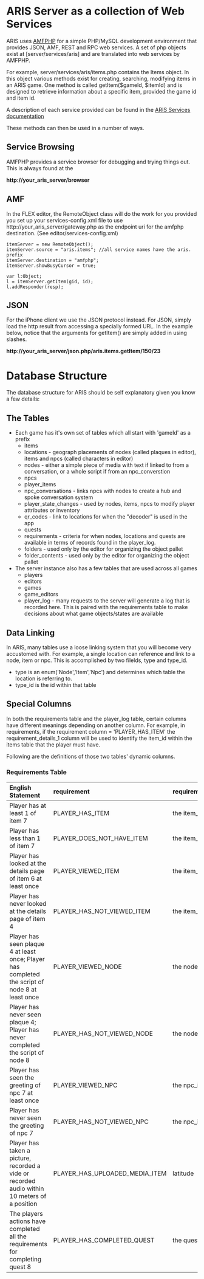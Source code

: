 # ARIS Server as a collection of Web Services #

ARIS uses [AMFPHP](http://amfphp.sourceforge.net/) for a simple PHP/MySQL development environment that provides JSON, AMF, REST and RPC web services. A set of php objects exist at [server/services/aris] and are translated into web services by AMFPHP.

For example, server/services/aris/items.php contains the Items object. In this object various methods exist for creating, searching, modifying items in an ARIS game. One method is called getItem($gameId, $itemId) and is designed to retrieve information about a specific item, provided the game id and item id.

A description of each service provided can be found in the [ARIS Services documentation](http://arisgames.googlecode.com/svn/wiki/serviceDocs/index.html)

These methods can then be used in a number of ways.

## Service Browsing ##

AMFPHP provides a service browser for debugging and trying things out. This is always found at the

**http://your_aris_server/browser**

## AMF ##

In the FLEX editor, the RemoteObject class will do the work for you provided you set up your services-config.xml file to use http://your_aris_server/gateway.php as the endpoint uri for the amfphp destination. (See editor/services-config.xml)

```
itemServer = new RemoteObject();
itemServer.source = "aris.items"; //all service names have the aris. prefix
itemServer.destination = "amfphp";
itemServer.showBusyCursor = true;

var l:Object;
l = itemServer.getItem(gid, id);
l.addResponder(resp);

```

## JSON ##

For the iPhone client we use the JSON protocol instead. For JSON, simply load the http result from accessing a specially formed URL. In the example below, notice that the arguments for getItem() are simply added in using slashes.

**http://your_aris_server/json.php/aris.items.getItem/150/23**




# Database Structure #

The database structure for ARIS should be self explanatory given you know a few details:

## The Tables ##

  * Each game has it's own set of tables which all start with 'gameId' as a prefix
    * items
    * locations - geograph placements of nodes (called plaques in editor), items and npcs (called characters in editor)
    * nodes - either a simple piece of media with text if linked to from a conversation, or a whole script if from an npc\_converstion
    * npcs
    * player\_items
    * npc\_conversations - links npcs with nodes to create a hub and spoke conversation system
    * player\_state\_changes - used by nodes, items, npcs to modify player attributes or inventory
    * qr\_codes - link to locations for when the "decoder" is used in the app
    * quests
    * requirements - criteria for when nodes, locations and quests are available in terms of records found in the player\_log.
    * folders - used only by the editor for organizing the object pallet
    * folder\_contents - used only by the editor for organizing the object pallet
  * The server instance also has a few tables that are used across all games
    * players
    * editors
    * games
    * game\_editors
    * player\_log - many requests to the server will generate a log that is recorded here. This is paired with the requirements table to make decisions about what game objects/states are available

## Data Linking ##

In ARIS, many tables use a loose linking system that you will become very accustomed with. For example, a single location can reference and link to a node, item or npc. This is accomplished by two filelds, type and type\_id.

  * type is an enum('Node','Item','Npc') and determines which table the location is referring to.
  * type\_id is the id within that table

## Special Columns ##

In both the requirements table and the player\_log table, certain columns have different meanings depending on another column. For example, in requirements, if the requirement column = 'PLAYER\_HAS\_ITEM' the requirement\_details\_1 column will be used to identify the item\_id within the items table that the player must have.

Following are the definitions of those two tables' dynamic columns.

### Requirements Table ###

| English Statement | requirement | requirement\_detail\_1 | requirement\_detail\_2 | requirement\_detail\_3 |
|:------------------|:------------|:-----------------------|:-----------------------|:-----------------------|
| Player has at least 1 of item 7 | PLAYER\_HAS\_ITEM | the item\_id           | minimum qty to qualify |                        |
| Player has less than 1 of item 7 | PLAYER\_DOES\_NOT\_HAVE\_ITEM  | the item\_id           | minimum qty to qualify |                        |
| Player has looked at the details page of item 6 at least once | PLAYER\_VIEWED\_ITEM  | the item\_id           |                        |                        |
| Player has never looked at the details page of item 4 | PLAYER\_HAS\_NOT\_VIEWED\_ITEM | the item\_id           |                        |                        |
| Player has seen plaque 4 at least once; Player has completed the script of node 8 at least once | PLAYER\_VIEWED\_NODE | the node\_id           |                        |                        |
| Player has never seen plaque 4; Player has never completed the script of node 8 | PLAYER\_HAS\_NOT\_VIEWED\_NODE | the node\_id           |                        |                        |
| Player has seen the greeting of npc 7 at least once | PLAYER\_VIEWED\_NPC | the npc\_id            |                        |                        |
| Player has never seen the greeting of npc 7| PLAYER\_HAS\_NOT\_VIEWED\_NPC | the npc\_id            |                        |                        |
| Player has taken a picture, recorded a vide or recorded audio within 10 meters of a position | PLAYER\_HAS\_UPLOADED\_MEDIA\_ITEM | latitude               | longitude              | range (in meters)      |
| The players actions have completed all the requirements for completing quest 8 | PLAYER\_HAS\_COMPLETED\_QUEST | the quest\_id          |                        |                        |